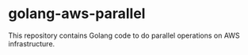 # golang-aws-parallel
This repository contains Golang code to do parallel operations on AWS infrastructure.

